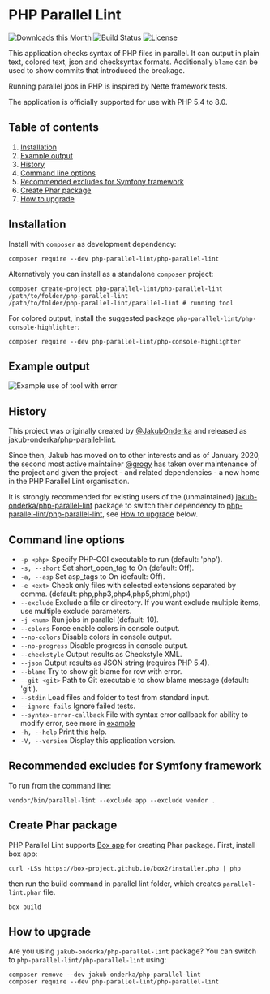 # PHP Parallel Lint

[![Downloads this Month](https://img.shields.io/packagist/dm/php-parallel-lint/php-parallel-lint.svg)](https://packagist.org/packages/php-parallel-lint/php-parallel-lint)
[![Build Status](https://travis-ci.org/php-parallel-lint/PHP-Parallel-Lint.svg?branch=master)](https://travis-ci.org/php-parallel-lint/PHP-Parallel-Lint)
[![License](https://poser.pugx.org/php-parallel-lint/php-parallel-lint/license.svg)](https://packagist.org/packages/php-parallel-lint/php-parallel-lint)

This application checks syntax of PHP files in parallel.
It can output in plain text, colored text, json and checksyntax formats.
Additionally `blame` can be used to show commits that introduced the breakage.

Running parallel jobs in PHP is inspired by Nette framework tests.

The application is officially supported for use with PHP 5.4 to 8.0.

## Table of contents

1. [Installation](#installation)
2. [Example output](#example-output)
3. [History](#history)
4. [Command line options](#command-line-options)
5. [Recommended excludes for Symfony framework](#recommended-excludes-for-symfony-framework)
6. [Create Phar package](#create-phar-package)
7. [How to upgrade](#how-to-upgrade)

## Installation

Install with `composer` as development dependency:

    composer require --dev php-parallel-lint/php-parallel-lint

Alternatively you can install as a standalone `composer` project:

    composer create-project php-parallel-lint/php-parallel-lint /path/to/folder/php-parallel-lint
    /path/to/folder/php-parallel-lint/parallel-lint # running tool

For colored output, install the suggested package `php-parallel-lint/php-console-highlighter`:

    composer require --dev php-parallel-lint/php-console-highlighter

## Example output

![Example use of tool with error](/tests/examples/example-images/use-error.png?raw=true "Example use of tool with error")


## History

This project was originally created by [@JakubOnderka] and released as
[jakub-onderka/php-parallel-lint].

Since then, Jakub has moved on to other interests and as of January 2020, the
second most active maintainer [@grogy] has taken over maintenance of the project
and given the project - and related dependencies - a new home in the PHP
Parallel Lint organisation.

It is strongly recommended for existing users of the (unmaintained)
[jakub-onderka/php-parallel-lint] package to switch their dependency to
[php-parallel-lint/php-parallel-lint], see [How to upgrade](#how-to-upgrade) below.

[php-parallel-lint/php-parallel-lint]: https://github.com/php-parallel-lint/PHP-Parallel-Lint
[grogy/php-parallel-lint]: https://github.com/grogy/PHP-Parallel-Lint
[jakub-onderka/php-parallel-lint]: https://github.com/JakubOnderka/PHP-Parallel-Lint
[@JakubOnderka]: https://github.com/JakubOnderka
[@grogy]: https://github.com/grogy

## Command line options

- `-p <php>`        		Specify PHP-CGI executable to run (default: 'php').
- `-s, --short`     		Set short_open_tag to On (default: Off).
- `-a, --asp`       		Set asp_tags to On (default: Off).
- `-e <ext>`        		Check only files with selected extensions separated by comma. (default: php,php3,php4,php5,phtml,phpt)
- `--exclude`       		Exclude a file or directory. If you want exclude multiple items, use multiple exclude parameters.
- `-j <num>`        		Run <num> jobs in parallel (default: 10).
- `--colors`        		Force enable colors in console output.
- `--no-colors`     		Disable colors in console output.
- `--no-progress`   		Disable progress in console output.
- `--checkstyle`    		Output results as Checkstyle XML.
- `--json`          		Output results as JSON string (requires PHP 5.4).
- `--blame`         		Try to show git blame for row with error.
- `--git <git>`     		Path to Git executable to show blame message (default: 'git').
- `--stdin`         		Load files and folder to test from standard input.
- `--ignore-fails`  		Ignore failed tests.
- `--syntax-error-callback` File with syntax error callback for ability to modify error, see more in [example](doc/syntax-error-callback.md)
- `-h, --help`      		Print this help.
- `-V, --version`   		Display this application version.


## Recommended excludes for Symfony framework

To run from the command line:

    vendor/bin/parallel-lint --exclude app --exclude vendor .

## Create Phar package

PHP Parallel Lint supports [Box app](https://box-project.github.io/box2/) for creating Phar package. First, install box app:


    curl -LSs https://box-project.github.io/box2/installer.php | php


then run the build command in parallel lint folder, which creates `parallel-lint.phar` file.


    box build

## How to upgrade

Are you using `jakub-onderka/php-parallel-lint` package? You can switch to `php-parallel-lint/php-parallel-lint` using:

    composer remove --dev jakub-onderka/php-parallel-lint
    composer require --dev php-parallel-lint/php-parallel-lint
